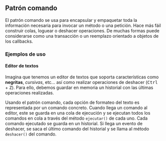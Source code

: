 ## Patrón comando
El patrón comando se usa para encapsular y empaquetar toda la información necesaria para invocar un método o una petición. Hace más fáil construir colas, loguear o deshacer operaciones. De muchas formas puede considerarse como una transacción o un reemplazo orientado a objetos de los callbacks.

### Ejemplos de uso
#### Editor de textos
Imagina que tenemos un editor de textos que soporta características como **negritas**, *cursivas*, etc... así como realizar operaciones de deshacer (<kbd>Ctrl</kbd> + <kbd>Z</kbd>). Para ello, debemos guardar en memoria un historial con las últimas operaciones realizadas.

Usando el patrón comando, cada opción de formateo del texto es representada por un comando concreto. Cuando llega un comando al editor, este se guarda en una cola de ejecución y se ejecutan todos los comandos en cola a través del método `ejecutar()` de cada uno. Cada comando ejecutado se guarda en un historial. Si llega un evento de deshacer, se saca el último comando del historial y se llama al método `deshacer()` del comando.